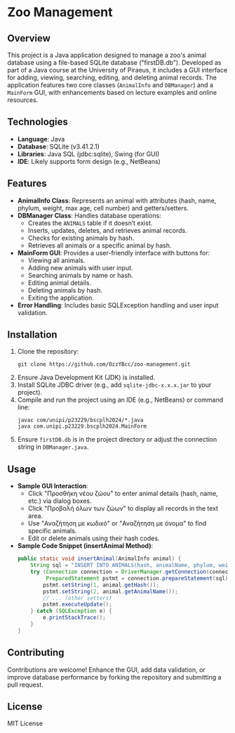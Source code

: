 # Zoo Management

## Overview
This project is a Java application designed to manage a zoo's animal database using a file-based SQLite database ("firstDB.db"). Developed as part of a Java course at the University of Piraeus, it includes a GUI interface for adding, viewing, searching, editing, and deleting animal records. The application features two core classes (`AnimalInfo` and `DBManager`) and a `MainForm` GUI, with enhancements based on lecture examples and online resources.

## Technologies
- **Language**: Java
- **Database**: SQLite (v3.41.2.1)
- **Libraries**: Java SQL (jdbc:sqlite), Swing (for GUI)
- **IDE**: Likely supports form design (e.g., NetBeans)

## Features
- **AnimalInfo Class**: Represents an animal with attributes (hash, name, phylum, weight, max age, cell number) and getters/setters.
- **DBManager Class**: Handles database operations:
  - Creates the `ANIMALS` table if it doesn’t exist.
  - Inserts, updates, deletes, and retrieves animal records.
  - Checks for existing animals by hash.
  - Retrieves all animals or a specific animal by hash.
- **MainForm GUI**: Provides a user-friendly interface with buttons for:
  - Viewing all animals.
  - Adding new animals with user input.
  - Searching animals by name or hash.
  - Editing animal details.
  - Deleting animals by hash.
  - Exiting the application.
- **Error Handling**: Includes basic SQLException handling and user input validation.

## Installation
1. Clone the repository:
   ```
   git clone https://github.com/OzzYBcc/zoo-management.git
   ```
2. Ensure Java Development Kit (JDK) is installed.
3. Install SQLite JDBC driver (e.g., add `sqlite-jdbc-x.x.x.jar` to your project).
4. Compile and run the project using an IDE (e.g., NetBeans) or command line:
   ```
   javac com/unipi/p23229/bscplh2024/*.java
   java com.unipi.p23229.bscplh2024.MainForm
   ```
5. Ensure `firstDB.db` is in the project directory or adjust the connection string in `DBManager.java`.

## Usage
- **Sample GUI Interaction**:
  - Click "Προσθήκη νέου ζώου" to enter animal details (hash, name, etc.) via dialog boxes.
  - Click "Προβολή όλων των ζώων" to display all records in the text area.
  - Use "Αναζήτηση με κωδικό" or "Αναζήτηση με όνομα" to find specific animals.
  - Edit or delete animals using their hash codes.
- **Sample Code Snippet (insertAnimal Method)**:
  ```java
  public static void insertAnimal(AnimalInfo animal) {
      String sql = "INSERT INTO ANIMALS(hash, animalName, phylum, weight, maxAge, cellNumber) VALUES(?, ?, ?, ?, ?, ?)";
      try (Connection connection = DriverManager.getConnection(connectionString);
           PreparedStatement pstmt = connection.prepareStatement(sql)) {
          pstmt.setString(1, animal.getHash());
          pstmt.setString(2, animal.getAnimalName());
          // ... (other setters)
          pstmt.executeUpdate();
      } catch (SQLException e) {
          e.printStackTrace();
      }
  }
  ```

## Contributing
Contributions are welcome! Enhance the GUI, add data validation, or improve database performance by forking the repository and submitting a pull request.

## License
MIT License